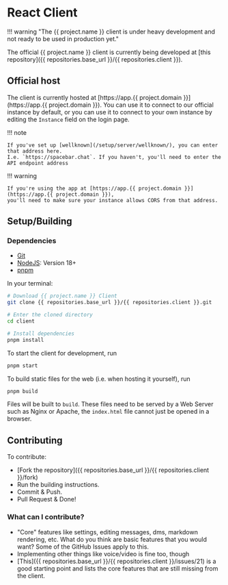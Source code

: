 # React Client

!!! warning "The {{ project.name }} client is under heavy development and not ready to be used in production yet."

The official {{ project.name }} client is currently being developed at [this repository]({{ repositories.base_url }}/{{ repositories.client }}).

## Official host

The client is currently hosted at [https://app.{{ project.domain }}](https://app.{{ project.domain }}).
You can use it to connect to our official instance by default, or you can use it to connect to your
own instance by editing the `Instance` field on the login page.

!!! note

    If you've set up [wellknown](/setup/server/wellknown/), you can enter that address here.
    I.e. `https://spacebar.chat`. If you haven't, you'll need to enter the API endpoint address

!!! warning

    If you're using the app at [https://app.{{ project.domain }}](https://app.{{ project.domain }}),
    you'll need to make sure your instance allows CORS from that address.

## Setup/Building

### Dependencies

-   [Git](https://git-scm.com/)
-   [NodeJS](https://nodejs.org): Version 18+
-   [pnpm](https://pnpm.io/)

In your terminal:

```bash
# Download {{ project.name }} Client
git clone {{ repositories.base_url }}/{{ repositories.client }}.git

# Enter the cloned directory
cd client

# Install dependencies
pnpm install
```

To start the client for development, run

```bash
pnpm start
```

To build static files for the web (i.e. when hosting it yourself), run

```bash
pnpm build
```

Files will be built to `build`. These files need to be served by a Web Server such as Nginx or Apache, the `index.html` file cannot just be opened in a browser.

## Contributing

To contribute:

-   [Fork the repository]({{ repositories.base_url }}/{{ repositories.client }}/fork)
-   Run the building instructions.
-   Commit & Push.
-   Pull Request & Done!

### What can I contribute?

-   "Core" features like settings, editing messages, dms, markdown rendering, etc. What do you think are basic features that you would want? Some of the GitHub Issues apply to this.
-   Implementing other things like voice/video is fine too, though
-   [This]({{ repositories.base_url }}/{{ repositories.client }}/issues/21) is a good starting point and lists the core features that are still missing from the client.
